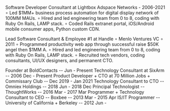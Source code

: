 Software Developer Consultant at Lightbox Adspace Networks - 2006-2021
∘ Led $1MM+ business process automation for digital display network of 100MM MAUs.
∘ Hired and led engineering team from 0 to 8, coding with Ruby On Rails, LAMP stack.
∘ Coded Rails extranet portal, iOS/Android mobile consumer apps, Python custom CDN.

Lead Software Consultant & Employee #1 at Handle ∘ Menlo Ventures VC ∘ 2011
∘ Programmed productivity web app through successful raise $50K angel then $1MM A.
∘ Hired and led engineering team from 0 to 8, coding with Ruby On Rails, LAMP stack.
∘ Recruited tech vendors, coding consultants, UI/UX designers, and permanent CTO.

Founder at BoldContacts -- Jun - Present
Technology Consultant at SixArm -- 2006 Dec - Present
Product Developer + CTO at 70 Million Jobs + Commissary Club -- Dec 2019 - Jan 2021
Technology Consultant to CTO -- Omniex Holdings -- 2018 Jun - 2018 Dec
Principal Technologist -- ThoughtWorks -- 2016 Mar - 2017 Mar
Programmer + Technology Consultant to CEO -- Boxbee -- 2013 Mar - 2015 Apr
IS/IT Programmer -- University of California + Berkeley -- 2012 Jun - 